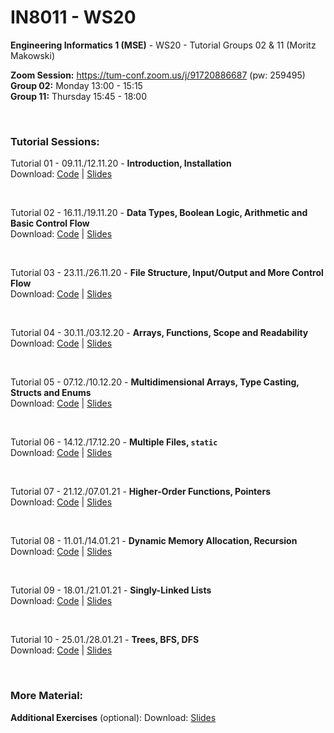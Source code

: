 # IN8011 - WS20

**Engineering Informatics 1 (MSE)** - WS20 - Tutorial Groups 02 & 11 (Moritz Makowski)

**Zoom Session:** https://tum-conf.zoom.us/j/91720886687 (pw: 259495)<br/>
**Group 02:** Monday 13:00 - 15:15<br/>
**Group 11:** Thursday 15:45 - 18:00

<br/>

### Tutorial Sessions:

Tutorial 01 - 09.11./12.11.20 - **Introduction, Installation** <br/>
Download:
[Code](https://gitlab.lrz.de/dostuffthatmatters/IN8011-WS20/-/archive/main/IN8011-WS20-main.zip?path=tutorial-01) |
[Slides](https://gitlab.lrz.de/dostuffthatmatters/IN8011-WS20/-/raw/main/slides/IN8011-T01-moritz-makowski.pdf?inline=false)

<br/>

Tutorial 02 - 16.11./19.11.20 - **Data Types, Boolean Logic, Arithmetic and Basic Control Flow** <br/>
Download:
[Code](https://gitlab.lrz.de/dostuffthatmatters/IN8011-WS20/-/archive/main/IN8011-WS20-main.zip?path=tutorial-02) |
[Slides](https://gitlab.lrz.de/dostuffthatmatters/IN8011-WS20/-/raw/main/slides/IN8011-T02-moritz-makowski.pdf?inline=false)

<br/>

Tutorial 03 - 23.11./26.11.20 - **File Structure, Input/Output and More Control Flow** <br/>
Download:
[Code](https://gitlab.lrz.de/dostuffthatmatters/IN8011-WS20/-/archive/main/IN8011-WS20-main.zip?path=tutorial-03) |
[Slides](https://gitlab.lrz.de/dostuffthatmatters/IN8011-WS20/-/raw/main/slides/IN8011-T03-moritz-makowski.pdf?inline=false)

<br/>

Tutorial 04 - 30.11./03.12.20 - **Arrays, Functions, Scope and Readability** <br/>
Download:
[Code](https://gitlab.lrz.de/dostuffthatmatters/IN8011-WS20/-/archive/main/IN8011-WS20-main.zip?path=tutorial-04) |
[Slides](https://gitlab.lrz.de/dostuffthatmatters/IN8011-WS20/-/raw/main/slides/IN8011-T04-moritz-makowski.pdf?inline=false)

<br/>

Tutorial 05 - 07.12./10.12.20 - **Multidimensional Arrays, Type Casting, Structs and Enums** <br/>
Download:
[Code](https://gitlab.lrz.de/dostuffthatmatters/IN8011-WS20/-/archive/main/IN8011-WS20-main.zip?path=tutorial-05) |
[Slides](https://gitlab.lrz.de/dostuffthatmatters/IN8011-WS20/-/raw/main/slides/IN8011-T05-moritz-makowski.pdf?inline=false)

<br/>

Tutorial 06 - 14.12./17.12.20 - **Multiple Files, `static`** <br/>
Download:
[Code](https://gitlab.lrz.de/dostuffthatmatters/IN8011-WS20/-/archive/main/IN8011-WS20-main.zip?path=tutorial-06) |
[Slides](https://gitlab.lrz.de/dostuffthatmatters/IN8011-WS20/-/raw/main/slides/IN8011-T06-moritz-makowski.pdf?inline=false)

<br/>

Tutorial 07 - 21.12./07.01.21 - **Higher-Order Functions, Pointers** <br/>
Download:
[Code](https://gitlab.lrz.de/dostuffthatmatters/IN8011-WS20/-/archive/main/IN8011-WS20-main.zip?path=tutorial-07) |
[Slides](https://gitlab.lrz.de/dostuffthatmatters/IN8011-WS20/-/raw/main/slides/IN8011-T07-moritz-makowski.pdf?inline=false)

<br/>

Tutorial 08 - 11.01./14.01.21 - **Dynamic Memory Allocation, Recursion** <br/>
Download:
[Code](https://gitlab.lrz.de/dostuffthatmatters/IN8011-WS20/-/archive/main/IN8011-WS20-main.zip?path=tutorial-08) |
[Slides](https://gitlab.lrz.de/dostuffthatmatters/IN8011-WS20/-/raw/main/slides/IN8011-T08-moritz-makowski.pdf?inline=false)

<br/>

Tutorial 09 - 18.01./21.01.21  - **Singly-Linked Lists** <br/>
Download:
[Code](https://gitlab.lrz.de/dostuffthatmatters/IN8011-WS20/-/archive/main/IN8011-WS20-main.zip?path=tutorial-09) |
[Slides](https://gitlab.lrz.de/dostuffthatmatters/IN8011-WS20/-/raw/main/slides/IN8011-T09-moritz-makowski.pdf?inline=false)

<br/>

Tutorial 10 - 25.01./28.01.21  - **Trees, BFS, DFS** <br/>
Download:
[Code](https://gitlab.lrz.de/dostuffthatmatters/IN8011-WS20/-/archive/main/IN8011-WS20-main.zip?path=tutorial-10) |
[Slides](https://gitlab.lrz.de/dostuffthatmatters/IN8011-WS20/-/raw/main/slides/IN8011-T10-moritz-makowski.pdf?inline=false)

<br/>

### More Material:

**Additional Exercises** (optional):
Download: [Slides](https://gitlab.lrz.de/dostuffthatmatters/IN8011-WS20/-/raw/main/slides/IN8011-additional-exercises-mm.pdf?inline=false)
